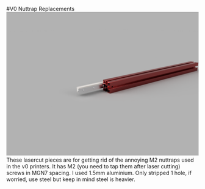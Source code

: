#V0 Nuttrap Replacements
![ ](./nuttrap.PNG)
These lasercut pieces are for getting rid of the annoying M2 nuttraps used in the v0 printers. It has M2 (you need to tap them after laser cutting) screws in MGN7 spacing. I used 1.5mm aluminium. Only stripped 1 hole, if worried, use steel but keep in mind steel is heavier.
